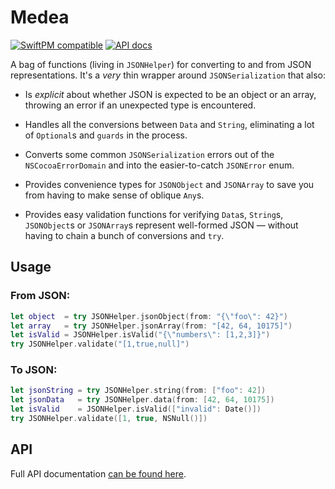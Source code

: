# Medea

[![SwiftPM compatible](https://img.shields.io/badge/SwiftPM-compatible-success)](https://github.com/Apple/swift-package-manager)
[![API docs](https://jemmons.github.io/Medea/badge.svg)](https://jemmons.github.io/Medea/Enums/JSONHelper.html)

A bag of functions (living in `JSONHelper`) for converting to and from JSON representations. It's a *very* thin wrapper around `JSONSerialization` that also:
 
 * Is *explicit* about whether JSON is expected to be an object or an array, throwing an error if an unexpected type is encountered.

 * Handles all the conversions between `Data` and `String`, eliminating a lot of `Optional`s and `guards` in the process.

 * Converts some common `JSONSerialization` errors out of the `NSCocoaErrorDomain` and into the easier-to-catch `JSONError` enum.

 * Provides convenience types for `JSONObject` and `JSONArray` to save you from having to make sense of oblique `Any`s.

 * Provides easy validation functions for verifying `Data`s, `String`s, `JSONObject`s or `JSONArray`s represent well-formed JSON — without having to chain a bunch of conversions and `try`.

## Usage

### From JSON:

```swift
let object  = try JSONHelper.jsonObject(from: "{\"foo\": 42}")
let array   = try JSONHelper.jsonArray(from: "[42, 64, 10175]")
let isValid = JSONHelper.isValid("{\"numbers\": [1,2,3]}")
try JSONHelper.validate("[1,true,null]")
```

### To JSON:

```swift
let jsonString = try JSONHelper.string(from: ["foo": 42])
let jsonData   = try JSONHelper.data(from: [42, 64, 10175])
let isValid    = JSONHelper.isValid(["invalid": Date()])
try JSONHelper.validate([1, true, NSNull()])
```

## API
Full API documentation [can be found here](https://jemmons.github.io/Medea/Enums/JSONHelper.html).
